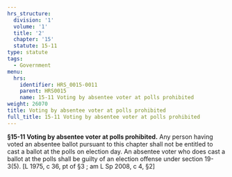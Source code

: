 ```yaml
---
hrs_structure:
  division: '1'
  volume: '1'
  title: '2'
  chapter: '15'
  statute: 15-11
type: statute
tags:
  - Government
menu:
  hrs:
    identifier: HRS_0015-0011
    parent: HRS0015
    name: 15-11 Voting by absentee voter at polls prohibited
weight: 26070
title: Voting by absentee voter at polls prohibited
full_title: 15-11 Voting by absentee voter at polls prohibited
---
```

**§15-11 Voting by absentee voter at polls prohibited.** Any person having voted an absentee ballot pursuant to this chapter shall not be entitled to cast a ballot at the polls on election day. An absentee voter who does cast a ballot at the polls shall be guilty of an election offense under section 19-3(5). [L 1975, c 36, pt of §3 ; am L Sp 2008, c 4, §2]